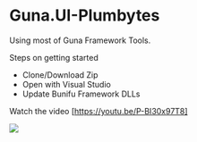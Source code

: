 # Guna.UI-Plumbytes
Using most of Guna Framework Tools.

Steps on getting started
* Clone/Download Zip
* Open with Visual Studio 
* Update Bunifu Framework DLLs

Watch the video [https://youtu.be/P-BI30x97T8]

![](https://github.com/sobatdata/Guna.UI-Plumbytes/blob/master/ss_plumb.png)

